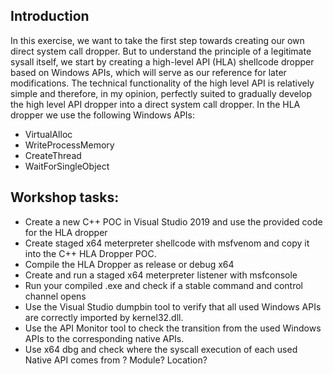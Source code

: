 ## Introduction
In this exercise, we want to take the first step towards creating our own direct system call dropper. But to understand the principle of a legitimate
sysall itself, we start by creating a high-level API (HLA) shellcode dropper based on Windows APIs, which will serve as our reference for later modifications. The technical functionality of the high level API is relatively simple and therefore, in my opinion, perfectly suited to gradually develop the high level API dropper into a direct system call dropper. In the HLA dropper we use the following Windows APIs: 
- VirtualAlloc
- WriteProcessMemory
- CreateThread
- WaitForSingleObject

## Workshop tasks: 
- Create a new C++ POC in Visual Studio 2019 and use the provided code for the HLA dropper
- Create staged x64 meterpreter shellcode with msfvenom and copy it into the C++ HLA Dropper POC. 
- Compile the HLA Dropper as release or debug x64 
- Create and run a staged x64 meterpreter listener with msfconsole
- Run your compiled .exe and check if a stable command and control channel opens 
- Use the Visual Studio dumpbin tool to verify that all used Windows APIs are correctly imported by kernel32.dll. 
- Use the API Monitor tool to check the transition from the used Windows APIs to the corresponding native APIs. 
- Use x64 dbg and check where the syscall execution of each used Native API comes from ? Module? Location? 
